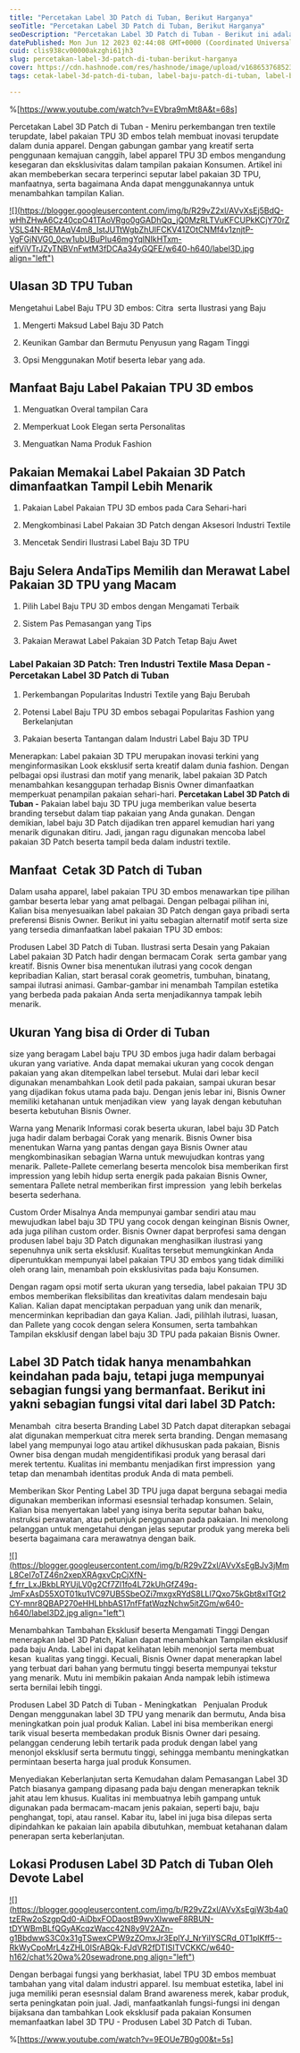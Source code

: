 ```yaml
---
title: "Percetakan Label 3D Patch di Tuban, Berikut Harganya"
seoTitle: "Percetakan Label 3D Patch di Tuban, Berikut Harganya"
seoDescription: "Percetakan Label 3D Patch di Tuban - Berikut ini adalah Rekomendasi dengan detail yang @Devote.labels Ulas suatu Jasa Produsen Label 3D Patch di Tuban"
datePublished: Mon Jun 12 2023 02:44:08 GMT+0000 (Coordinated Universal Time)
cuid: clis938cv00000akzghi61jh3
slug: percetakan-label-3d-patch-di-tuban-berikut-harganya
cover: https://cdn.hashnode.com/res/hashnode/image/upload/v1686537685231/9f3b9bed-bdbf-4559-9839-2071627b1934.jpeg
tags: cetak-label-3d-patch-di-tuban, label-baju-patch-di-tuban, label-baju-jersey-tuban

---
```


%[https://www.youtube.com/watch?v=EVbra9mMt8A&t=68s] 

Percetakan Label 3D Patch di Tuban - Meniru perkembangan tren textile terupdate, label pakaian TPU 3D embos telah membuat inovasi terupdate dalam dunia apparel. Dengan gabungan gambar yang kreatif serta penggunaan kemajuan canggih, label apparel TPU 3D embos mengandung kesegaran dan eksklusivitas dalam tampilan pakaian Konsumen. Artikel ini akan membeberkan secara terperinci seputar label pakaian 3D TPU, manfaatnya, serta bagaimana Anda dapat menggunakannya untuk menambahkan tampilan Kalian.

[![](https://blogger.googleusercontent.com/img/b/R29vZ2xl/AVvXsEj5BdQ-wHhZHwA6Cz40cpO41TAoVRgo0gGADhQq_jQ0MzRLTVuKFCUPkKCjY70rZVSLS4N-REMAqV4m8_IstJUTtWgbZhUlFCKV41ZOtCNMf4v1znjtP-VgFGjNVG0_0cw1ubUBuPIu46mgYqlNIkHTxm-eifViVTrJZyTNBVnFwtM3fDCAa34yGQFE/w640-h640/label3D.jpg align="left")](https://blogger.googleusercontent.com/img/b/R29vZ2xl/AVvXsEj5BdQ-wHhZHwA6Cz40cpO41TAoVRgo0gGADhQq_jQ0MzRLTVuKFCUPkKCjY70rZVSLS4N-REMAqV4m8_IstJUTtWgbZhUlFCKV41ZOtCNMf4v1znjtP-VgFGjNVG0_0cw1ubUBuPIu46mgYqlNIkHTxm-eifViVTrJZyTNBVnFwtM3fDCAa34yGQFE/s900/label3D.jpg)

## Ulasan 3D TPU Tuban

Mengetahui Label Baju TPU 3D embos: Citra  serta Ilustrasi yang Baju

1. Mengerti Maksud Label Baju 3D Patch
    
2. Keunikan Gambar dan Bermutu Penyusun yang Ragam Tinggi
    
3. Opsi Menggunakan Motif beserta lebar yang ada.
    

## Manfaat Baju Label Pakaian TPU 3D embos

1. Menguatkan Overal tampilan Cara
    
2. Memperkuat Look Elegan serta Personalitas
    
3. Menguatkan Nama Produk Fashion
    

## Pakaian Memakai Label Pakaian 3D Patch dimanfaatkan Tampil Lebih Menarik

1. Pakaian Label Pakaian TPU 3D embos pada Cara Sehari-hari
    
2. Mengkombinasi Label Pakaian 3D Patch dengan Aksesori Industri Textile
    
3. Mencetak Sendiri Ilustrasi Label Baju 3D TPU
    

## Baju Selera AndaTips Memilih dan Merawat Label Pakaian 3D TPU yang Macam

1. Pilih Label Baju TPU 3D embos dengan Mengamati Terbaik
    
2. Sistem Pas Pemasangan yang Tips
    
3. Pakaian Merawat Label Pakaian 3D Patch Tetap Baju Awet
    

### Label Pakaian 3D Patch: Tren Industri Textile Masa Depan - Percetakan Label 3D Patch di Tuban

1. Perkembangan Popularitas Industri Textile yang Baju Berubah
    
2. Potensi Label Baju TPU 3D embos sebagai Popularitas Fashion yang Berkelanjutan
    
3. Pakaian beserta Tantangan dalam Industri Label Baju 3D TPU
    

Menerapkan: Label pakaian 3D TPU merupakan inovasi terkini yang menginformasikan Look eksklusif serta kreatif dalam dunia fashion. Dengan pelbagai opsi ilustrasi dan motif yang menarik, label pakaian 3D Patch menambahkan kesanggupan terhadap Bisnis Owner dimanfaatkan memperkuat penampilan pakaian sehari-hari. **Percetakan Label 3D Patch di Tuban -** Pakaian label baju 3D TPU juga memberikan value beserta branding tersebut dalam tiap pakaian yang Anda gunakan. Dengan demikian, label baju 3D Patch dijadikan tren apparel kemudian hari yang menarik digunakan ditiru. Jadi, jangan ragu digunakan mencoba label pakaian 3D Patch beserta tampil beda dalam industri textile.

## Manfaat  Cetak 3D Patch di Tuban

Dalam usaha apparel, label pakaian TPU 3D embos menawarkan tipe pilihan gambar beserta lebar yang amat pelbagai. Dengan pelbagai pilihan ini, Kalian bisa menyesuaikan label pakaian 3D Patch dengan gaya pribadi serta preferensi Bisnis Owner. Berikut ini yaitu sebagian alternatif motif serta size yang tersedia dimanfaatkan label pakaian TPU 3D embos:

Produsen Label 3D Patch di Tuban. Ilustrasi serta Desain yang Pakaian Label pakaian 3D Patch hadir dengan bermacam Corak  serta gambar yang kreatif. Bisnis Owner bisa menentukan ilutrasi yang cocok dengan kepribadian Kalian, start berasal corak geometris, tumbuhan, binatang, sampai ilutrasi animasi. Gambar-gambar ini menambah Tampilan estetika yang berbeda pada pakaian Anda serta menjadikannya tampak lebih menarik.

## Ukuran Yang bisa di Order di Tuban

size yang beragam Label baju TPU 3D embos juga hadir dalam berbagai ukuran yang variative. Anda dapat memakai ukuran yang cocok dengan pakaian yang akan ditempelkan label tersebut. Mulai dari lebar kecil digunakan menambahkan Look detil pada pakaian, sampai ukuran besar yang dijadikan fokus utama pada baju. Dengan jenis lebar ini, Bisnis Owner memiliki ketahanan untuk menjadikan view  yang layak dengan kebutuhan beserta kebutuhan Bisnis Owner.

Warna yang Menarik Informasi corak beserta ukuran, label baju 3D Patch juga hadir dalam berbagai Corak yang menarik. Bisnis Owner bisa menentukan Warna yang pantas dengan gaya Bisnis Owner atau mengkombinasikan sebagian Warna untuk mewujudkan kontras yang menarik. Pallete-Pallete cemerlang beserta mencolok bisa memberikan first impression yang lebih hidup serta energik pada pakaian Bisnis Owner, sementara Pallete netral memberikan first impression  yang lebih berkelas beserta sederhana.

Custom Order Misalnya Anda mempunyai gambar sendiri atau mau mewujudkan label baju 3D TPU yang cocok dengan keinginan Bisnis Owner, ada juga pilihan custom order. Bisnis Owner dapat berprofesi sama dengan produsen label baju 3D Patch digunakan menghasilkan ilustrasi yang sepenuhnya unik serta eksklusif. Kualitas tersebut memungkinkan Anda diperuntukkan mempunyai label pakaian TPU 3D embos yang tidak dimiliki oleh orang lain, menambah poin eksklusivitas pada baju Konsumen.

Dengan ragam opsi motif serta ukuran yang tersedia, label pakaian TPU 3D embos memberikan fleksibilitas dan kreativitas dalam mendesain baju Kalian. Kalian dapat menciptakan perpaduan yang unik dan menarik, mencerminkan kepribadian dan gaya Kalian. Jadi, pilihlah ilutrasi, luasan, dan Pallete yang cocok dengan selera Konsumen, serta tambahkan Tampilan eksklusif dengan label baju 3D TPU pada pakaian Bisnis Owner.

## Label 3D Patch tidak hanya menambahkan keindahan pada baju, tetapi juga mempunyai sebagian fungsi yang bermanfaat. Berikut ini yakni sebagian fungsi vital dari label 3D Patch:

Menambah  citra beserta Branding Label 3D Patch dapat diterapkan sebagai alat digunakan memperkuat citra merek serta branding. Dengan memasang label yang mempunyai logo atau artikel dikhususkan pada pakaian, Bisnis Owner bisa dengan mudah mengidentifikasi produk yang berasal dari merek tertentu. Kualitas ini membantu menjadikan first impression  yang tetap dan menambah identitas produk Anda di mata pembeli.

Memberikan Skor Penting Label 3D TPU juga dapat berguna sebagai media digunakan memberikan informasi esesnsial terhadap konsumen. Selain, Kalian bisa menyertakan label yang isinya berita seputar bahan baku, instruksi perawatan, atau petunjuk penggunaan pada pakaian. Ini menolong pelanggan untuk mengetahui dengan jelas seputar produk yang mereka beli beserta bagaimana cara merawatnya dengan baik.

[![](https://blogger.googleusercontent.com/img/b/R29vZ2xl/AVvXsEgBJv3jMmL8CeI7oTZ46n2xepXRAgxvCpCjXfN-f_frr_LxJBkbLRYUjLV0g2Cf7Zl1fo4L72kUhGfZ49q-JmFxAsD55XOT01ku1VC97UB5SbeOZi7mxgxRYdS8LLl7Qxo75kGbt8xlTGt2CY-mnr8QBAP270eHHLbhbAS17nfFfatWqzNchw5itZGm/w640-h640/label3D2.jpg align="left")](https://blogger.googleusercontent.com/img/b/R29vZ2xl/AVvXsEgBJv3jMmL8CeI7oTZ46n2xepXRAgxvCpCjXfN-f_frr_LxJBkbLRYUjLV0g2Cf7Zl1fo4L72kUhGfZ49q-JmFxAsD55XOT01ku1VC97UB5SbeOZi7mxgxRYdS8LLl7Qxo75kGbt8xlTGt2CY-mnr8QBAP270eHHLbhbAS17nfFfatWqzNchw5itZGm/s900/label3D2.jpg)

Menambahkan Tambahan Eksklusif beserta Mengamati Tinggi Dengan menerapkan label 3D Patch, Kalian dapat menambahkan Tampilan eksklusif pada baju Anda. Label ini dapat kelihatan lebih menonjol serta membuat kesan  kualitas yang tinggi. Kecuali, Bisnis Owner dapat menerapkan label yang terbuat dari bahan yang bermutu tinggi beserta mempunyai tekstur yang menarik. Mutu ini membikin pakaian Anda nampak lebih istimewa serta bernilai lebih tinggi.

Produsen Label 3D Patch di Tuban - Meningkatkan   Penjualan Produk Dengan menggunakan label 3D TPU yang menarik dan bermutu, Anda bisa meningkatkan poin jual produk Kalian. Label ini bisa memberikan energi tarik visual beserta membedakan produk Bisnis Owner dari pesaing. pelanggan cenderung lebih tertarik pada produk dengan label yang menonjol eksklusif serta bermutu tinggi, sehingga membantu meningkatkan permintaan beserta harga jual produk Konsumen.

Menyediakan Keberlanjutan serta Kemudahan dalam Pemasangan Label 3D Patch biasanya gampang dipasang pada baju dengan menerapkan teknik jahit atau lem khusus. Kualitas ini membuatnya lebih gampang untuk digunakan pada bermacam-macam jenis pakaian, seperti baju, baju penghangat, topi, atau ransel. Kabar itu, label ini juga bisa dilepas serta dipindahkan ke pakaian lain apabila dibutuhkan, membuat ketahanan dalam penerapan serta keberlanjutan.

## Lokasi Produsen Label 3D Patch di Tuban Oleh Devote Label

[![](https://blogger.googleusercontent.com/img/b/R29vZ2xl/AVvXsEgjW3b4a0tzERw2oSzgpQd0-AiDbxFODaostB9wvXIwweF8RBUN-tDYWBmBLfQGyAKcqzWacc42N8y9V2AZn-g1BbdwwS3C0x31gTSwexCPW9zZOmxJr3EplYJ_NrYiIYSCRd_0T1plKff5--RkWyCpoMrL4zZHL0ISrABQk-FJdVR2fDTISITVCKKC/w640-h162/chat%20wa%20sewadrone.png align="left")](https://wa.me/+6287838865004?text=Permisi%2C%20kak%20mau%20nanya%20tentang%20label%2C%20dapat%20informasi%20dari%20devotelabels.web.id)

Dengan berbagai fungsi yang berkhasiat, label TPU 3D embos membuat tambahan yang vital dalam industri apparel. Isu membuat estetika, label ini juga memiliki peran esesnsial dalam Brand awareness merek, kabar produk, serta peningkatan poin jual. Jadi, manfaatkanlah fungsi-fungsi ini dengan bijaksana dan tambahkan Look eksklusif pada pakaian Konsumen memanfaatkan label 3D TPU - Produsen Label 3D Patch di Tuban.

%[https://www.youtube.com/watch?v=9EOUe7B0g00&t=5s]